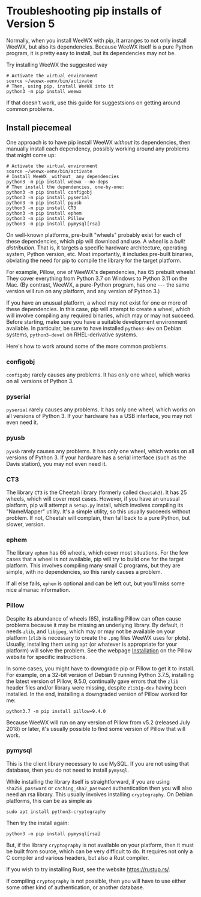 # Troubleshooting pip installs of Version 5

Normally, when you install WeeWX with pip, it arranges to not only install
WeeWX, but also its dependencies. Because WeeWX itself is a pure Python program,
it is pretty easy to install, but its dependencies may not be.

Try installing WeeWX the suggested way

```
# Activate the virtual environment
source ~/weewx-venv/bin/activate
# Then, using pip, install WeeWX into it
python3 -m pip install weewx 
```

If that doesn't work, use this guide for suggestsions on getting around common
problems.

## Install piecemeal

One approach is to have pip install WeeWX _without_ its dependencies, then
manually install each dependency, possibly working around any problems that
might come up:

```shell
# Activate the virtual environment
source ~/weewx-venv/bin/activate
# Install WeeWX _without_ any dependencies
python3 -m pip install weewx --no-deps
# Then install the dependencies, one-by-one:
python3 -m pip install configobj  
python3 -m pip install pyserial
python3 -m pip install pyusb
python3 -m pip install CT3
python3 -m pip install ephem
python3 -m pip install Pillow
python3 -m pip install pymysql[rsa]
```

On well-known platforms, pre-built "wheels" probably exist for each of these
dependencies, which pip will download and use. A _wheel_ is a _built
distribution_. That is, it targets a specific hardware architecture, operating
system, Python version, etc. Most importantly, it includes pre-built binaries,
obviating the need for pip to compile the library for the target platform.

For example, Pillow, one of WeeWX's dependencies, has 65 prebuilt wheels! They
cover everything from Python 3.7 on Windows to Python 3.11 on the Mac. (By
contrast, WeeWX, a pure-Python program, has one --- the same version will run on
any platform, and any version of Python 3.)

If you have an unusual platform, a wheel may not exist for one or more of these
dependencies. In this case, pip will attempt to create a wheel, which will
involve compiling any required binaries, which may or may not succeed. Before
starting, make sure you have a suitable development environment available. In
particular, be sure to have installed `python3-dev` on Debian systems,
`python3-devel` on RHEL-derivative systems.

Here's how to work around some of the more common problems.

### configobj

`configobj` rarely causes any problems. It has only one wheel, which works on
all versions of Python 3.

### pyserial

`pyserial` rarely causes any problems. It has only one wheel, which works on all
versions of Python 3. If your hardware has a USB interface, you may not even
need it.

### pyusb

`pyusb` rarely causes any problems. It has only one wheel, which works on all
versions of Python 3. If your hardware has a serial interface (such as the Davis
station), you may not even need it.

### CT3

The library `CT3` is the Cheetah library (formerly called `Cheetah3`). It has 25
wheels, which will cover most cases. However, if you have an unusual platform,
pip will attempt a `setup.py` install, which involves compiling its "NameMapper"
utility. It's a simple utility, so this usually succeeds without problem. If
not, Cheetah will complain, then fall back to a pure Python, but slower,
version. 

### ephem

The library `ephem` has 66 wheels, which cover most situations. For the few
cases that a wheel is not available, pip will try to build one for the target
platform. This involves compiling many small C programs, but they are simple,
with no dependencies, so this rarely causes a problem.

If all else fails, `ephem` is optional and can be left out, but you'll miss some
nice almanac information.

### Pillow

Despite its abundance of wheels (65), installing Pillow can often cause problems
because it may be missing an underlying library. By default, it needs `zlib`,
and `libjpeg`, which may or may not be available on your platform (`zlib` is
necessary to create the `.png` files WeeWX uses for plots). Usually, installing
them using `apt` (or whatever is appropriate for your platform) will solve the
problem. See the webpage
[Installation](https://pillow.readthedocs.io/en/latest/installation.html) on the
Pillow website for specific instructions.

In some cases, you might have to downgrade pip or Pillow to get it to install.
For example, on a 32-bit version of Debian 9 running Python 3.7.5, installing
the latest version of Pillow, 9.5.0, continually gave errors that the `zlib`
header files and/or library were missing, despite `zlib1g-dev` having been
installed. In the end, installing a downgraded version of Pillow worked for me:

```shell
python3.7 -m pip install pillow=9.4.0
```

Because WeeWX will run on any version of Pillow from v5.2 (released July 2018)
or later, it's usually possible to find some version of Pillow that will work.

### pymysql

This is the client library necessary to use MySQL. If you are not using that
database, then you do not need to install `pymysql`.

While installing the library itself is straightforward, if you are using
`sha256_password` or `caching_sha2_password` authentication then you will also
need an rsa library. This usually involves installing `cryptography`. On Debian
platforms, this can be as simple as

```shell
sudo apt install python3-cryptography
```

Then try the install again:

```shell
python3 -m pip install pymysql[rsa]
```

But, if the library `cryptography` is not available on your platform, then it
must be built from source, which can be very difficult to do. It requires not
only a C compiler and various headers, but also a Rust compiler.

If you wish to try installing Rust, see the website https://rustup.rs/.

If compiling `cryptography` is not possible, then you will have to use either
some other kind of authentication, or another database.
